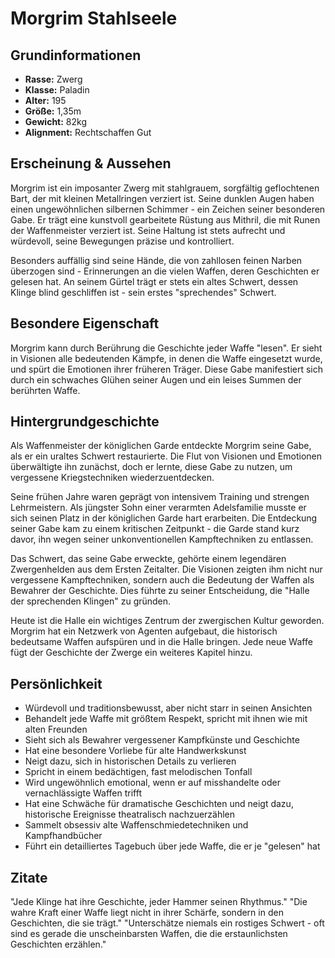 # Morgrim Stahlseele

## Grundinformationen
- **Rasse:** Zwerg
- **Klasse:** Paladin
- **Alter:** 195
- **Größe:** 1,35m
- **Gewicht:** 82kg
- **Alignment:** Rechtschaffen Gut

## Erscheinung & Aussehen
Morgrim ist ein imposanter Zwerg mit stahlgrauem, sorgfältig geflochtenen Bart, der mit kleinen Metallringen verziert ist. Seine dunklen Augen haben einen ungewöhnlichen silbernen Schimmer - ein Zeichen seiner besonderen Gabe. Er trägt eine kunstvoll gearbeitete Rüstung aus Mithril, die mit Runen der Waffenmeister verziert ist. Seine Haltung ist stets aufrecht und würdevoll, seine Bewegungen präzise und kontrolliert.

Besonders auffällig sind seine Hände, die von zahllosen feinen Narben überzogen sind - Erinnerungen an die vielen Waffen, deren Geschichten er gelesen hat. An seinem Gürtel trägt er stets ein altes Schwert, dessen Klinge blind geschliffen ist - sein erstes "sprechendes" Schwert.

## Besondere Eigenschaft
Morgrim kann durch Berührung die Geschichte jeder Waffe "lesen". Er sieht in Visionen alle bedeutenden Kämpfe, in denen die Waffe eingesetzt wurde, und spürt die Emotionen ihrer früheren Träger. Diese Gabe manifestiert sich durch ein schwaches Glühen seiner Augen und ein leises Summen der berührten Waffe.

## Hintergrundgeschichte
Als Waffenmeister der königlichen Garde entdeckte Morgrim seine Gabe, als er ein uraltes Schwert restaurierte. Die Flut von Visionen und Emotionen überwältigte ihn zunächst, doch er lernte, diese Gabe zu nutzen, um vergessene Kriegstechniken wiederzuentdecken.

Seine frühen Jahre waren geprägt von intensivem Training und strengen Lehrmeistern. Als jüngster Sohn einer verarmten Adelsfamilie musste er sich seinen Platz in der königlichen Garde hart erarbeiten. Die Entdeckung seiner Gabe kam zu einem kritischen Zeitpunkt - die Garde stand kurz davor, ihn wegen seiner unkonventionellen Kampftechniken zu entlassen.

Das Schwert, das seine Gabe erweckte, gehörte einem legendären Zwergenhelden aus dem Ersten Zeitalter. Die Visionen zeigten ihm nicht nur vergessene Kampftechniken, sondern auch die Bedeutung der Waffen als Bewahrer der Geschichte. Dies führte zu seiner Entscheidung, die "Halle der sprechenden Klingen" zu gründen.

Heute ist die Halle ein wichtiges Zentrum der zwergischen Kultur geworden. Morgrim hat ein Netzwerk von Agenten aufgebaut, die historisch bedeutsame Waffen aufspüren und in die Halle bringen. Jede neue Waffe fügt der Geschichte der Zwerge ein weiteres Kapitel hinzu.

## Persönlichkeit
- Würdevoll und traditionsbewusst, aber nicht starr in seinen Ansichten
- Behandelt jede Waffe mit größtem Respekt, spricht mit ihnen wie mit alten Freunden
- Sieht sich als Bewahrer vergessener Kampfkünste und Geschichte
- Hat eine besondere Vorliebe für alte Handwerkskunst
- Neigt dazu, sich in historischen Details zu verlieren
- Spricht in einem bedächtigen, fast melodischen Tonfall
- Wird ungewöhnlich emotional, wenn er auf misshandelte oder vernachlässigte Waffen trifft
- Hat eine Schwäche für dramatische Geschichten und neigt dazu, historische Ereignisse theatralisch nachzuerzählen
- Sammelt obsessiv alte Waffenschmiedetechniken und Kampfhandbücher
- Führt ein detailliertes Tagebuch über jede Waffe, die er je "gelesen" hat

## Zitate
"Jede Klinge hat ihre Geschichte, jeder Hammer seinen Rhythmus."
"Die wahre Kraft einer Waffe liegt nicht in ihrer Schärfe, sondern in den Geschichten, die sie trägt."
"Unterschätze niemals ein rostiges Schwert - oft sind es gerade die unscheinbarsten Waffen, die die erstaunlichsten Geschichten erzählen."
